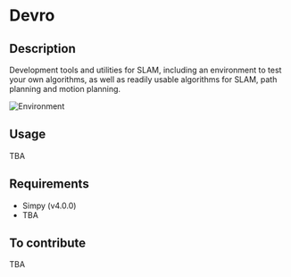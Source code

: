 # Devro

## Description
Development tools and utilities for SLAM, including an environment to test your own algorithms, as well as readily usable algorithms for SLAM, path planning and motion planning.

![Environment](https://raw.githubusercontent.com/abnvar/devro/master/res/env.gif)

## Usage
TBA

## Requirements
- Simpy (v4.0.0)
- TBA

## To contribute
TBA
